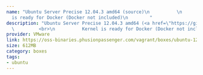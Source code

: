 ```yaml
---
name: "Ubuntu Server Precise 12.04.3 amd64 (source)\n          \n          Kernel
  is ready for Docker (Docker not included)\n        "
description: "Ubuntu Server Precise 12.04.3 amd64 (<a href=\"https://github.com/phusion/open-vagrant-boxes\">source</a>)\n
  \         <br>\n          Kernel is ready for Docker (Docker not included)\n        "
provider: VMware
link: https://oss-binaries.phusionpassenger.com/vagrant/boxes/ubuntu-12.04.3-amd64-vmwarefusion.box
size: 612MB
category: boxes
tags:
- ubuntu
---
```


